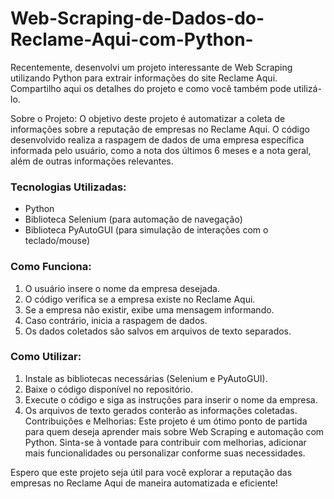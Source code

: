 # Web-Scraping-de-Dados-do-Reclame-Aqui-com-Python-

Recentemente, desenvolvi um projeto interessante de Web Scraping utilizando Python para extrair informações do site Reclame Aqui. Compartilho aqui os detalhes do projeto e como você também pode utilizá-lo.

Sobre o Projeto:
O objetivo deste projeto é automatizar a coleta de informações sobre a reputação de empresas no Reclame Aqui. O código desenvolvido realiza a raspagem de dados de uma empresa específica informada pelo usuário, como a nota dos últimos 6 meses e a nota geral, além de outras informações relevantes.

### Tecnologias Utilizadas:
 - Python
 - Biblioteca Selenium (para automação de navegação)
 - Biblioteca PyAutoGUI (para simulação de interações com o teclado/mouse)

### Como Funciona:

 1. O usuário insere o nome da empresa desejada.
 2. O código verifica se a empresa existe no Reclame Aqui.
 3. Se a empresa não existir, exibe uma mensagem informando.
 4. Caso contrário, inicia a raspagem de dados.
 5. Os dados coletados são salvos em arquivos de texto separados.

### Como Utilizar:
 1. Instale as bibliotecas necessárias (Selenium e PyAutoGUI).
 2. Baixe o código disponível no repositório.
 3. Execute o código e siga as instruções para inserir o nome da empresa.
 4. Os arquivos de texto gerados conterão as informações coletadas.
Contribuições e Melhorias:
Este projeto é um ótimo ponto de partida para quem deseja aprender mais sobre Web Scraping e automação com Python. Sinta-se à vontade para contribuir com melhorias, adicionar mais funcionalidades ou personalizar conforme suas necessidades.

Espero que este projeto seja útil para você explorar a reputação das empresas no Reclame Aqui de maneira automatizada e eficiente!
